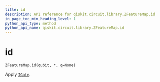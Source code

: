 ```yaml
---
title: id
description: API reference for qiskit.circuit.library.ZFeatureMap.id
in_page_toc_min_heading_level: 1
python_api_type: method
python_api_name: qiskit.circuit.library.ZFeatureMap.id
---
```


# id

<span id="qiskit.circuit.library.ZFeatureMap.id" />

`ZFeatureMap.id(qubit, *, q=None)`

Apply [`IGate`](qiskit.circuit.library.IGate "qiskit.circuit.library.IGate").

